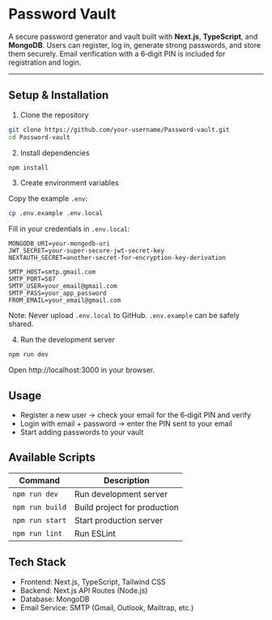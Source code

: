 # Password Vault

A secure password generator and vault built with **Next.js**, **TypeScript**, and **MongoDB**.
Users can register, log in, generate strong passwords, and store them securely. Email verification with a 6‑digit PIN is included for registration and login.

---

## Setup & Installation

1) Clone the repository

```bash
git clone https://github.com/your-username/Password-vault.git
cd Password-vault
```

2) Install dependencies

```bash
npm install
```

3) Create environment variables

Copy the example `.env`:

```bash
cp .env.example .env.local
```

Fill in your credentials in `.env.local`:

```env
MONGODB_URI=your-mongodb-uri
JWT_SECRET=your-super-secure-jwt-secret-key
NEXTAUTH_SECRET=another-secret-for-encryption-key-derivation

SMTP_HOST=smtp.gmail.com
SMTP_PORT=587
SMTP_USER=your_email@gmail.com
SMTP_PASS=your_app_password
FROM_EMAIL=your_email@gmail.com
```

Note: Never upload `.env.local` to GitHub. `.env.example` can be safely shared.

4) Run the development server

```bash
npm run dev
```

Open http://localhost:3000 in your browser.

## Usage

- Register a new user → check your email for the 6‑digit PIN and verify
- Login with email + password → enter the PIN sent to your email
- Start adding passwords to your vault

## Available Scripts

| Command       | Description                    |
| ------------- | ------------------------------ |
| `npm run dev` | Run development server         |
| `npm run build` | Build project for production |
| `npm run start` | Start production server      |
| `npm run lint` | Run ESLint                    |

## Tech Stack

- Frontend: Next.js, TypeScript, Tailwind CSS
- Backend: Next.js API Routes (Node.js)
- Database: MongoDB
- Email Service: SMTP (Gmail, Outlook, Mailtrap, etc.)
